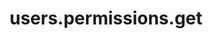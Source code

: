 ---
layout: SpecialLayout
title: users.permissions.get
description: Endpoint description...
api: users
schema: users.permissions
operationId: users.permissions.get
operation: get
method: get
authLevel: SECRET
authRoles: Any
---